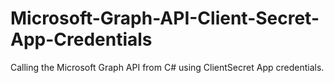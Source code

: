 # Microsoft-Graph-API-Client-Secret-App-Credentials
Calling the Microsoft Graph API from C# using ClientSecret App credentials.
